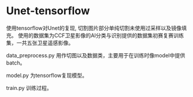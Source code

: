 # Unet-tensorflow

使用tensorflow对Unet的复现, 切割图片部分单纯切割未使用过采样以及镜像填充。
使用的数据集为CCF卫星影像的AI分类与识别提供的数据集初赛复赛训练集，一共五张卫星遥感影像。

data_preprocess.py 用作切图以及数据类，主要用于在训练时像model中提供batch。

model.py           为tensorflow复现模型。

train.py           训练过程。
